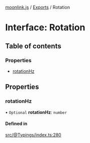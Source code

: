 [moonlink.js](../README.md) / [Exports](../modules.md) / Rotation

# Interface: Rotation

## Table of contents

### Properties

- [rotationHz](Rotation.md#rotationhz)

## Properties

### rotationHz

• `Optional` **rotationHz**: `number`

#### Defined in

[src/@Typings/index.ts:280](https://github.com/Ecliptia/moonlink.js/blob/694fece/src/@Typings/index.ts#L280)

